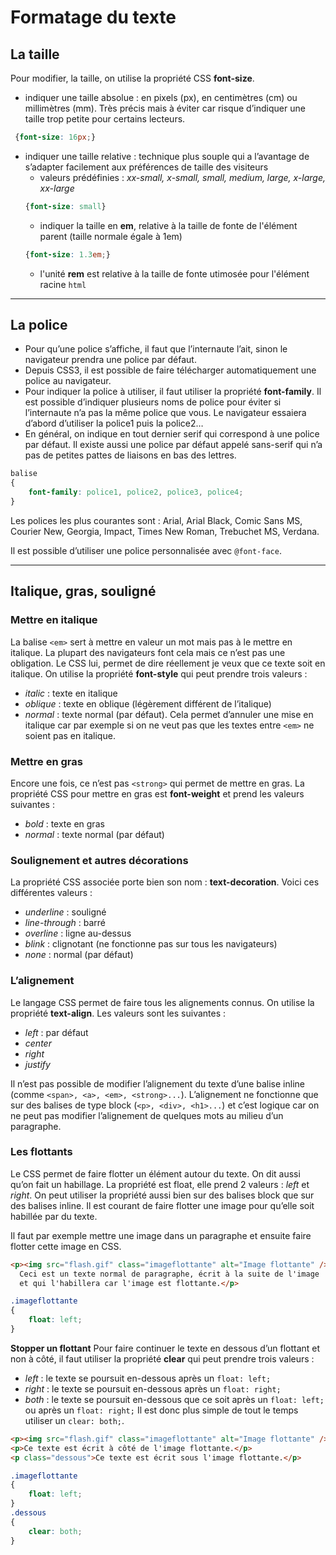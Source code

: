# Formatage du texte

## La taille

Pour modifier, la taille, on utilise la propriété CSS **font-size**.
- indiquer une taille absolue : en pixels (px), en centimètres (cm) ou millimètres (mm). Très précis mais à éviter car risque d’indiquer une taille trop petite pour certains lecteurs.
```css
 {font-size: 16px;}
```
- indiquer une taille relative : technique plus souple qui a l’avantage de s’adapter facilement aux préférences de taille des visiteurs
    - valeurs prédéfinies : *xx-small, x-small, small, medium, large, x-large, xx-large*
    ```css
    {font-size: small}
    ```
    - indiquer la taille en **em**, relative à la taille de fonte de l'élément parent (taille normale égale à 1em)
    ```css
    {font-size: 1.3em;}
    ```
    - l'unité **rem** est relative à la taille de fonte utimosée pour l'élément racine `html`

----

## La police

- Pour qu’une police s’affiche, il faut que l’internaute l’ait, sinon le navigateur prendra une police par défaut.
- Depuis CSS3, il est possible de faire télécharger automatiquement une police au navigateur.
- Pour indiquer la police à utiliser, il faut utiliser la propriété **font-family**. Il est possible d’indiquer plusieurs noms de police pour éviter si l’internaute n’a pas la même police que vous. Le navigateur essaiera d’abord d’utiliser la police1 puis la police2…
- En général, on indique en tout dernier serif qui correspond à une police par défaut. Il existe aussi une police par défaut appelé sans-serif qui n’a pas de petites pattes de liaisons en bas des lettres.

```css
balise
{
    font-family: police1, police2, police3, police4;
}
```

Les polices les plus courantes sont : Arial, Arial Black, Comic Sans MS, Courier New, Georgia, Impact, Times New Roman, Trebuchet MS, Verdana.

Il est possible d’utiliser une police personnalisée avec `@font-face`.

----

## Italique, gras, souligné

### Mettre en italique

La balise `<em>` sert à mettre en valeur un mot mais pas à le mettre en italique. La plupart des navigateurs font cela mais ce n’est pas une obligation.
Le CSS lui, permet de dire réellement je veux que ce texte soit en italique.
On utilise la propriété **font-style** qui peut prendre trois valeurs :
- *italic* : texte en italique
- *oblique* : texte en oblique (légèrement différent de l’italique)
- *normal* : texte normal (par défaut). Cela permet d’annuler une mise en italique car par exemple si on ne veut pas que les textes entre `<em>` ne soient pas en italique.

### Mettre en gras

Encore une fois, ce n’est pas `<strong>` qui permet de mettre en gras.
La propriété CSS pour mettre en gras est **font-weight** et prend les valeurs suivantes :
- *bold* : texte en gras
- *normal* : texte normal (par défaut)

### Soulignement et autres décorations
La propriété CSS associée porte bien son nom : **text-decoration**. Voici ces différentes valeurs :
- *underline* : souligné
- *line-through* : barré
- *overline* : ligne au-dessus
- *blink* : clignotant (ne fonctionne pas sur tous les navigateurs)
- *none* : normal (par défaut)

### L’alignement
Le langage CSS permet de faire tous les alignements connus. On utilise la propriété **text-align**. Les valeurs sont les suivantes :
- *left* : par défaut
- *center*
- *right*
- *justify*

Il n’est pas possible de modifier l’alignement du texte d’une balise inline (comme `<span>, <a>, <em>, <strong>...`). L’alignement ne fonctionne que sur des balises de type block (`<p>, <div>, <h1>...`) et c’est logique car on ne peut pas modifier l’alignement de quelques mots au milieu d’un paragraphe.

### Les flottants
Le CSS permet de faire flotter un élément autour du texte. On dit aussi qu’on fait un habillage. La propriété est float, elle prend 2 valeurs : *left* et *right*.
On peut utiliser la propriété aussi bien sur des balises block que sur des balises inline. Il est courant de faire flotter une image pour qu’elle soit habillée par du texte.

Il faut par exemple mettre une image dans un paragraphe et ensuite faire flotter cette image en CSS.
```html
<p><img src="flash.gif" class="imageflottante" alt="Image flottante" />
  Ceci est un texte normal de paragraphe, écrit à la suite de l'image
  et qui l'habillera car l'image est flottante.</p>
```
```css
.imageflottante
{
    float: left;
}
```

**Stopper un flottant**
Pour faire continuer le texte en dessous d’un flottant et non à côté, il faut utiliser la propriété **clear** qui peut prendre trois valeurs :
- *left* : le texte se poursuit en-dessous après un `float: left;`
- *right* : le texte se poursuit en-dessous après un `float: right;`
- *both* : le texte se poursuit en-dessous que ce soit après un `float: left;` ou après un `float: right;`
Il est donc plus simple de tout le temps utiliser un `clear: both;`.

```html
<p><img src="flash.gif" class="imageflottante" alt="Image flottante" /></p>
<p>Ce texte est écrit à côté de l'image flottante.</p>
<p class="dessous">Ce texte est écrit sous l'image flottante.</p>
```
```css
.imageflottante
{
    float: left;
}
.dessous
{
    clear: both;
}
```
